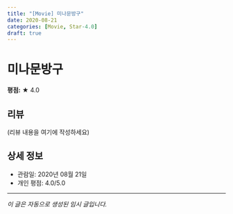 ```yaml
---
title: "[Movie] 미나문방구"
date: 2020-08-21
categories: [Movie, Star-4.0]
draft: true
---
```


# 미나문방구

**평점:** ★ 4.0

## 리뷰

(리뷰 내용을 여기에 작성하세요)

## 상세 정보

- 관람일: 2020년 08월 21일
- 개인 평점: 4.0/5.0

---

*이 글은 자동으로 생성된 임시 글입니다.*
